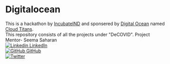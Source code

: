 # Digitalocean
This is a hackathon by [IncubateIND](https://incubateind.com/) and sponsered by [Digital Ocean](https://www.digitalocean.com/) named [Cloud Titans](https://incubateind.com/cloudtitans).  
This repository consists of all the projects under "DeCOVID".
Project Mentor- Seema Saharan  
[![Linkedin](https://i.stack.imgur.com/gVE0j.png) LinkedIn](https://www.linkedin.com/in/seema-saharan-372473167/)
&nbsp;  
[![GitHub](https://i.stack.imgur.com/tskMh.png) GitHub](https://github.com/seema1711)  
[![Twitter](https://img.shields.io/twitter/url/https/twitter.com/cloudposse.svg?style=social&label=Follow%20%40SeemaSaharan)](https://twitter.com/SeemaSaharan5)  

